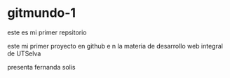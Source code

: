 # gitmundo-1
este es mi primer repsitorio
 
 este mi primer proyecto en github e n la materia de 
 desarrollo web integral de UTSelva
 
 presenta fernanda  solis
